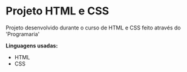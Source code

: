 # Projeto HTML e CSS

Projeto desenvolvido durante o curso de HTML e CSS feito através do 'Programaria'

**Linguagens usadas:**

 - HTML
 - CSS